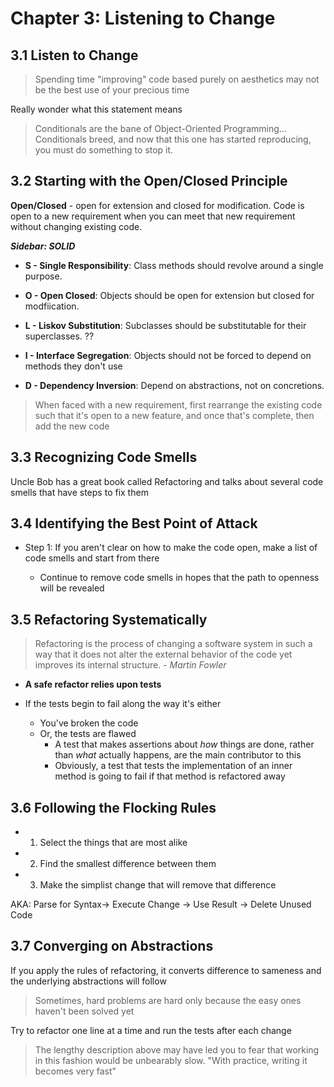 # Chapter 3: Listening to Change

## 3.1 Listen to Change

> Spending time "improving" code based purely on aesthetics may not be the best use of your precious time

Really wonder what this statement means

> Conditionals are the bane of Object-Oriented Programming... Conditionals breed, and now that this one has started reproducing, you must do something to stop it.

## 3.2 Starting with the Open/Closed Principle

**Open/Closed** - open for extension and closed for modification. Code is open to a new requirement when you can meet that new requirement without changing existing code.

**_Sidebar: SOLID_**

- **S - Single Responsibility**: Class methods should revolve around a single purpose.

- **O - Open Closed**: Objects should be open for extension but closed for modfiication.

- **L - Liskov Substitution**: Subclasses should be substitutable for their superclasses. ??

- **I - Interface Segregation**: Objects should not be forced to depend on methods they don't use

- **D - Dependency Inversion**: Depend on abstractions, not on concretions.

> When faced with a new requirement, first rearrange the existing code such that it's open to a new feature, and once that's complete, then add the new code

## 3.3 Recognizing Code Smells

Uncle Bob has a great book called Refactoring and talks about several code smells that have steps to fix them

## 3.4 Identifying the Best Point of Attack

- Step 1: If you aren't clear on how to make the code open, make a list of code smells and start from there

  - Continue to remove code smells in hopes that the path to openness will be revealed

## 3.5 Refactoring Systematically

> Refactoring is the process of changing a software system in such a way that it does not alter the external behavior of the code yet improves its internal structure. - _Martin Fowler_

- **A safe refactor relies upon tests**

- If the tests begin to fail along the way it's either
  - You've broken the code
  - Or, the tests are flawed
    - A test that makes assertions about _how_ things are done, rather than _what_ actually happens, are the main contributor to this
    - Obviously, a test that tests the implementation of an inner method is going to fail if that method is refactored away

## 3.6 Following the Flocking Rules

- 1) Select the things that are most alike
- 2) Find the smallest difference between them
- 3) Make the simplist change that will remove that difference

AKA: Parse for Syntax-> Execute Change -> Use Result -> Delete Unused Code

## 3.7 Converging on Abstractions

If you apply the rules of refactoring, it converts difference to sameness and the underlying abstractions will follow

> Sometimes, hard problems are hard only because the easy ones haven't been solved yet

Try to refactor one line at a time and run the tests after each change

> The lengthy description above may have led you to fear that working in this fashion would be unbearably slow. "With practice, writing it becomes very fast"